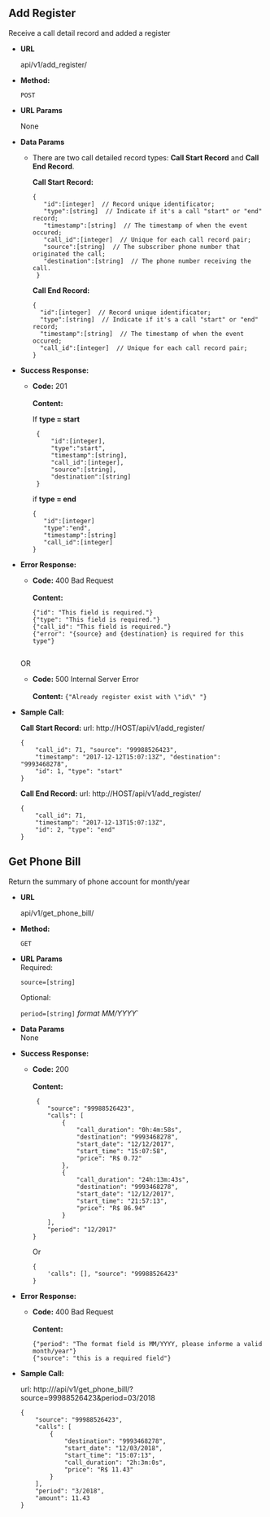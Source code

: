 
**Add Register**  
----  
  Receive a call detail record and added a register  
* **URL**  
  
  api/v1/add_register/  
  
* **Method:**  
  
  `POST`  
    
*  **URL Params**  
  
    None  
  
* **Data Params**  
    -   There are two call detailed record types: **Call Start Record** and **Call End Record**.  

        **Call Start Record:** 
        ```console
        { 
	       "id":[integer]  // Record unique identificator;
	       "type":[string]  // Indicate if it's a call "start" or "end" record; 
	       "timestamp":[string]  // The timestamp of when the event occured; 
	       "call_id":[integer]  // Unique for each call record pair; 
	       "source":[string]  // The subscriber phone number that originated the call; 
	       "destination":[string]  // The phone number receiving the call. 
	     } 
        ```
 
        **Call End Record:** 
         ```console
        { 
	       "id":[integer]  // Record unique identificator;
	       "type":[string]  // Indicate if it's a call "start" or "end" record; 
	       "timestamp":[string]  // The timestamp of when the event occured; 
	       "call_id":[integer]  // Unique for each call record pair; 
	     } 
        ```
 
  
* **Success Response:**  
  
  * **Code:** 201 <br />  
    **Content:**  
     
      If **type = start** 
      ```console
       { 
	       "id":[integer], 
	       "type":"start",
	       "timestamp":[string],
	       "call_id":[integer],   
	       "source":[string], 
	       "destination":[string]
       } 
    ```

    if **type = end**
    ```console  
    {
       "id":[integer] 
       "type":"end",
       "timestamp":[string]
       "call_id":[integer]   
    }
* **Error Response:**  
  
  * **Code:** 400 Bad Request <br />  
    **Content:** 
    ```console
    {"id": "This field is required."} 
    {"type": "This field is required."}
    {"call_id": "This field is required."}
    {"error": "{source} and {destination} is required for this type"}
    
    
  OR  
  
  * **Code:** 500 Internal Server Error <br />  
    **Content:** `{"Already register exist with \"id\" "}`  
  
* **Sample Call:**
    
    **Call Start Record:**
    url: http://HOST/api/v1/add_register/
    ```console
    {
        "call_id": 71, "source": "99988526423",
        "timestamp": "2017-12-12T15:07:13Z", "destination": "9993468278",
        "id": 1, "type": "start"
    }
    ```
    
    **Call End Record:**
    url: http://HOST/api/v1/add_register/
    ```console
    {
        "call_id": 71,
        "timestamp": "2017-12-13T15:07:13Z",
        "id": 2, "type": "end"
    }
    ```


**Get Phone Bill**  
----  
  Return the summary of phone account for month/year
    
* **URL**  
  
  api/v1/get_phone_bill/  
  
* **Method:**  
  
  `GET`  
    
*  **URL Params**  
    Required:

    `source=[string]`
    
    Optional:
    
    `period=[string]` *format MM/YYYY*` 
  
* **Data Params**  
    None
 
  
* **Success Response:**  
  
  * **Code:** 200 <br />  
    **Content:**  
    ```
     {
        "source": "99988526423",
        "calls": [
            {
                "call_duration": "0h:4m:58s",
                "destination": "9993468278",
                "start_date": "12/12/2017",
                "start_time": "15:07:58",
                "price": "R$ 0.72"
            },
            {
                "call_duration": "24h:13m:43s",
                "destination": "9993468278",
                "start_date": "12/12/2017",
                "start_time": "21:57:13",
                "price": "R$ 86.94"
            }
        ],
        "period": "12/2017"
    }
    ```
    
    Or
    
    ```
    {
        'calls": [], "source": "99988526423"
    }
    ```
* **Error Response:**  
  
  * **Code:** 400 Bad Request <br />  
    **Content:** 
    ```console
    {"period": "The format field is MM/YYYY, please informe a valid month/year"}
    {"source": "this is a required field"}

* **Sample Call:**
    
    url: http://<HOST>/api/v1/get_phone_bill/?source=99988526423&period=03/2018
    ```console
    {
        "source": "99988526423",
        "calls": [
            {
                "destination": "9993468278",
                "start_date": "12/03/2018",
                "start_time": "15:07:13",
                "call_duration": "2h:3m:0s",
                "price": "R$ 11.43"
            }
        ],
        "period": "3/2018",
        "amount": 11.43
    }
    ```
